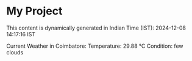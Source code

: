 # My Project

This content is dynamically generated in Indian Time (IST): 2024-12-08 14:17:16 IST


Current Weather in Coimbatore:
Temperature: 29.88 °C
Condition: few clouds
